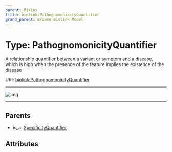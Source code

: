 ```yaml
---
parent: Mixins
title: biolink:PathognomonicityQuantifier
grand_parent: Browse Biolink Model
---
```


# Type: PathognomonicityQuantifier


A relationship quantifier between a variant or symptom and a disease, which is high when the presence of the feature implies the existence of the disease

URI: [biolink:PathognomonicityQuantifier](https://w3id.org/biolink/vocab/PathognomonicityQuantifier)


---

![img](http://yuml.me/diagram/nofunky;dir:TB/class/\[SpecificityQuantifier]^-\[PathognomonicityQuantifier])

---


## Parents

 *  is_a: [SpecificityQuantifier](SpecificityQuantifier.md)

## Attributes

